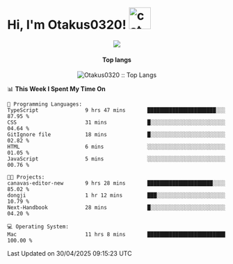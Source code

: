 <h1> Hi, I'm Otakus0320! <img src="https://media.giphy.com/media/mGcNjsfWAjY5AEZNw6/giphy.gif" width="50" alt="cat"></h1>

<p align="center"><a href="https://wakatime.com/@044d69d0-1253-4f60-96b6-5d19a0f9dde5"><img src="https://wakatime.com/badge/user/044d69d0-1253-4f60-96b6-5d19a0f9dde5.svg" /></a></p>

<h4 align="center">Top langs</h4>

<p align="center"><img src="https://github-readme-stats.vercel.app/api/top-langs/?username=Otakus0320&langs_count=10&theme=tokyonight&layout=compact&timestamp={{random_number}}" alt="Otakus0320 :: Top Langs" /></p>

<!--START_SECTION:waka-->
📊 **This Week I Spent My Time On** 

```text
💬 Programming Languages: 
TypeScript               9 hrs 47 mins       ██████████████████████░░░   87.95 % 
CSS                      31 mins             █░░░░░░░░░░░░░░░░░░░░░░░░   04.64 % 
GitIgnore file           18 mins             █░░░░░░░░░░░░░░░░░░░░░░░░   02.82 % 
HTML                     6 mins              ░░░░░░░░░░░░░░░░░░░░░░░░░   01.05 % 
JavaScript               5 mins              ░░░░░░░░░░░░░░░░░░░░░░░░░   00.76 % 

🐱‍💻 Projects: 
canavas-editor-new       9 hrs 28 mins       █████████████████████░░░░   85.02 % 
dongji                   1 hr 12 mins        ███░░░░░░░░░░░░░░░░░░░░░░   10.79 % 
Next-Handbook            28 mins             █░░░░░░░░░░░░░░░░░░░░░░░░   04.20 % 

💻 Operating System: 
Mac                      11 hrs 8 mins       █████████████████████████   100.00 % 
```


 Last Updated on 30/04/2025 09:15:23 UTC
<!--END_SECTION:waka-->
